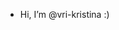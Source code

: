 - Hi, I’m @vri-kristina :)
<!---
vri-kristina/vri-kristina is a ✨ special ✨ repository because its `README.md` (this file) appears on your GitHub profile.
You can click the Preview link to take a look at your changes.
--->

